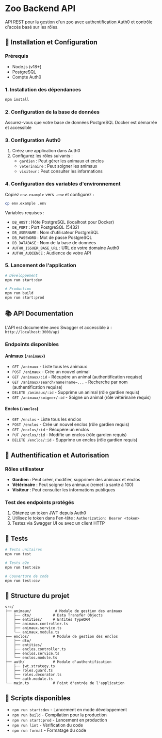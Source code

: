# Zoo Backend API

API REST pour la gestion d'un zoo avec authentification Auth0 et contrôle d'accès basé sur les rôles.

## 🚀 Installation et Configuration

### Prérequis
- Node.js (v18+)
- PostgreSQL
- Compte Auth0

### 1. Installation des dépendances
```bash
npm install
```

### 2. Configuration de la base de données
Assurez-vous que votre base de données PostgreSQL Docker est démarrée et accessible

### 3. Configuration Auth0
1. Créez une application dans Auth0
2. Configurez les rôles suivants :
   - `gardien` : Peut gérer les animaux et enclos
   - `veterinaire` : Peut soigner les animaux
   - `visiteur` : Peut consulter les informations

### 4. Configuration des variables d'environnement
Copiez `env.example` vers `.env` et configurez :
```bash
cp env.example .env
```

Variables requises :
- `DB_HOST` : Hôte PostgreSQL (localhost pour Docker)
- `DB_PORT` : Port PostgreSQL (5432)
- `DB_USERNAME` : Nom d'utilisateur PostgreSQL
- `DB_PASSWORD` : Mot de passe PostgreSQL
- `DB_DATABASE` : Nom de la base de données
- `AUTH0_ISSUER_BASE_URL` : URL de votre domaine Auth0
- `AUTH0_AUDIENCE` : Audience de votre API

### 5. Lancement de l'application
```bash
# Développement
npm run start:dev

# Production
npm run build
npm run start:prod
```

## 📚 API Documentation

L'API est documentée avec Swagger et accessible à : `http://localhost:3000/api`

### Endpoints disponibles

#### Animaux (`/animaux`)
- `GET /animaux` - Liste tous les animaux
- `POST /animaux` - Crée un nouvel animal
- `GET /animaux/:id` - Récupère un animal (authentification requise)
- `GET /animaux/search/name?name=...` - Recherche par nom (authentification requise)
- `DELETE /animaux/:id` - Supprime un animal (rôle gardien requis)
- `GET /animaux/soigner/:id` - Soigne un animal (rôle vétérinaire requis)

#### Enclos (`/enclos`)
- `GET /enclos` - Liste tous les enclos
- `POST /enclos` - Crée un nouvel enclos (rôle gardien requis)
- `GET /enclos/:id` - Récupère un enclos
- `PUT /enclos/:id` - Modifie un enclos (rôle gardien requis)
- `DELETE /enclos/:id` - Supprime un enclos (rôle gardien requis)

## 🔐 Authentification et Autorisation

### Rôles utilisateur
- **Gardien** : Peut créer, modifier, supprimer des animaux et enclos
- **Vétérinaire** : Peut soigner les animaux (remet la santé à 100)
- **Visiteur** : Peut consulter les informations publiques

### Test des endpoints protégés
1. Obtenez un token JWT depuis Auth0
2. Utilisez le token dans l'en-tête : `Authorization: Bearer <token>`
3. Testez via Swagger UI ou avec un client HTTP

## 🧪 Tests

```bash
# Tests unitaires
npm run test

# Tests e2e
npm run test:e2e

# Couverture de code
npm run test:cov
```

## 📝 Structure du projet

```
src/
├── animaux/           # Module de gestion des animaux
│   ├── dto/          # Data Transfer Objects
│   ├── entities/     # Entités TypeORM
│   ├── animaux.controller.ts
│   ├── animaux.service.ts
│   └── animaux.module.ts
├── enclos/           # Module de gestion des enclos
│   ├── dto/
│   ├── entities/
│   ├── enclos.controller.ts
│   ├── enclos.service.ts
│   └── enclos.module.ts
├── auth/             # Module d'authentification
│   ├── jwt.strategy.ts
│   ├── roles.guard.ts
│   ├── roles.decorator.ts
│   └── auth.module.ts
└── main.ts           # Point d'entrée de l'application
```

## 🔧 Scripts disponibles

- `npm run start:dev` - Lancement en mode développement
- `npm run build` - Compilation pour la production
- `npm run start:prod` - Lancement en production
- `npm run lint` - Vérification du code
- `npm run format` - Formatage du code
